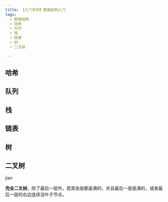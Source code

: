 ```yaml
---
title: 【入门系列】数据结构入门
tags: 
  - 数据结构
  - 哈希
  - 队列
  - 栈
  - 链表
  - 树
  - 二叉树

---
```


## 哈希

## 队列

## 栈

## 链表

## 树

## 二叉树

jian

**完全二叉树**，除了最后一层外，若其余层都是满的，并且最后一层是满的，或者最后一层的右边连续没叶子节点。